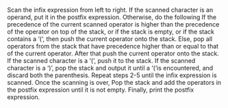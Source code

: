 Scan the infix expression from left to right. 
If the scanned character is an operand, put it in the postfix expression. 
Otherwise, do the following
If the precedence of the current scanned operator is higher than the precedence of the operator on top of the stack, or if the stack is empty, or if the stack contains a ‘(‘, then push the current operator onto the stack.
Else, pop all operators from the stack that have precedence higher than or equal to that of the current operator. After that push the current operator onto the stack.
If the scanned character is a ‘(‘, push it to the stack. 
If the scanned character is a ‘)’, pop the stack and output it until a ‘(‘is encountered, and discard both the parenthesis. 
Repeat steps 2-5 until the infix expression is scanned. 
Once the scanning is over, Pop the stack and add the operators in the postfix expression until it is not empty.
Finally, print the postfix expression.